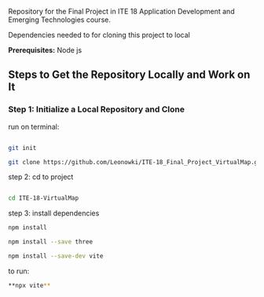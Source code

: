 Repository for the Final Project in ITE 18 Application Development and Emerging Technologies course.


Dependencies needed to for cloning this project to local  

**Prerequisites:**
Node js

## Steps to Get the Repository Locally and Work on It

### Step 1: Initialize a Local Repository and Clone
run on terminal:
```bash

git init

git clone https://github.com/Leonowki/ITE-18_Final_Project_VirtualMap.git
```




step 2: cd to project

```bash

cd ITE-18-VirtualMap
```


step 3: install dependencies
```bash
npm install

npm install --save three

npm install --save-dev vite
```
to run:
```bash
**npx vite**
```

